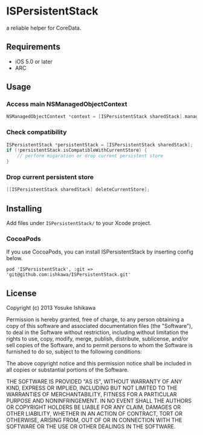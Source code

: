 # ISPersistentStack

a reliable helper for CoreData.

## Requirements

- iOS 5.0 or later
- ARC

## Usage

### Access main NSManagedObjectContext

```objectivec
NSManagedObjectContext *context = [ISPersistentStack sharedStack].managedObjectContext;
```

### Check compatibility

```objectivec
ISPersistentStack *persistentStack = [ISPersistentStack sharedStack];
if (!persistentStack.isCompatibleWithCurrentStore) {
    // perform migaration or drop current persistent store
}
```

### Drop current persistent store

```objectivec
[[ISPersistentStack sharedStack] deleteCurrentStore];
```

## Installing

Add files under `ISPersistentStack/` to your Xcode project.

### CocoaPods

If you use CocoaPods, you can install ISPersistentStack by inserting config below.

```
pod 'ISPersistentStack', :git => 'git@github.com:ishkawa/ISPersistentStack.git'
```

## License

Copyright (c) 2013 Yosuke Ishikawa

Permission is hereby granted, free of charge, to any person obtaining a copy of this software and associated documentation files (the "Software"), to deal in the Software without restriction, including without limitation the rights to use, copy, modify, merge, publish, distribute, sublicense, and/or sell copies of the Software, and to permit persons to whom the Software is furnished to do so, subject to the following conditions:

The above copyright notice and this permission notice shall be included in all copies or substantial portions of the Software.

THE SOFTWARE IS PROVIDED "AS IS", WITHOUT WARRANTY OF ANY KIND, EXPRESS OR IMPLIED, INCLUDING BUT NOT LIMITED TO THE WARRANTIES OF MERCHANTABILITY, FITNESS FOR A PARTICULAR PURPOSE AND NONINFRINGEMENT. IN NO EVENT SHALL THE AUTHORS OR COPYRIGHT HOLDERS BE LIABLE FOR ANY CLAIM, DAMAGES OR OTHER LIABILITY, WHETHER IN AN ACTION OF CONTRACT, TORT OR OTHERWISE, ARISING FROM, OUT OF OR IN CONNECTION WITH THE SOFTWARE OR THE USE OR OTHER DEALINGS IN THE SOFTWARE.

